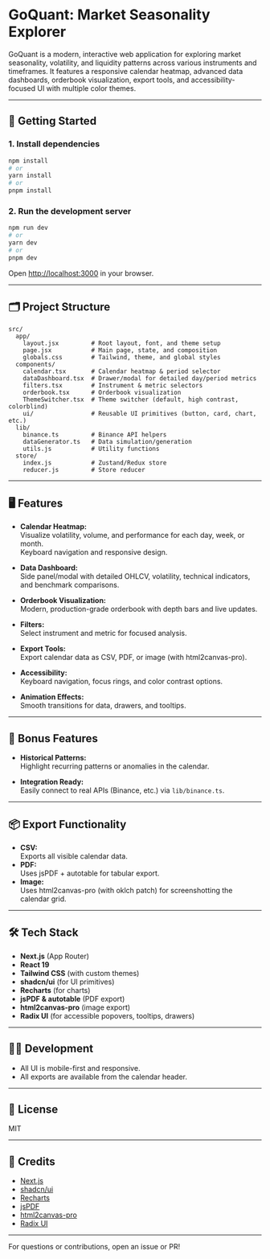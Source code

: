 # GoQuant: Market Seasonality Explorer

GoQuant is a modern, interactive web application for exploring market seasonality, volatility, and liquidity patterns across various instruments and timeframes. It features a responsive calendar heatmap, advanced data dashboards, orderbook visualization, export tools, and accessibility-focused UI with multiple color themes.

---

## 🚀 Getting Started

### 1. **Install dependencies**

```bash
npm install
# or
yarn install
# or
pnpm install
```

### 2. **Run the development server**

```bash
npm run dev
# or
yarn dev
# or
pnpm dev
```

Open [http://localhost:3000](http://localhost:3000) in your browser.

---

## 🗂️ Project Structure

```
src/
  app/
    layout.jsx         # Root layout, font, and theme setup
    page.jsx           # Main page, state, and composition
    globals.css        # Tailwind, theme, and global styles
  components/
    calendar.tsx       # Calendar heatmap & period selector
    dataDashboard.tsx  # Drawer/modal for detailed day/period metrics
    filters.tsx        # Instrument & metric selectors
    orderbook.tsx      # Orderbook visualization
    ThemeSwitcher.tsx  # Theme switcher (default, high contrast, colorblind)
    ui/                # Reusable UI primitives (button, card, chart, etc.)
  lib/
    binance.ts         # Binance API helpers
    dataGenerator.ts   # Data simulation/generation
    utils.js           # Utility functions
  store/
    index.js           # Zustand/Redux store
    reducer.js         # Store reducer
```

---

## 🖥️ Features

- **Calendar Heatmap:**  
  Visualize volatility, volume, and performance for each day, week, or month.  
  Keyboard navigation and responsive design.

- **Data Dashboard:**  
  Side panel/modal with detailed OHLCV, volatility, technical indicators, and benchmark comparisons.

- **Orderbook Visualization:**  
  Modern, production-grade orderbook with depth bars and live updates.

- **Filters:**  
  Select instrument and metric for focused analysis.

- **Export Tools:**  
  Export calendar data as CSV, PDF, or image (with html2canvas-pro).

- **Accessibility:**  
  Keyboard navigation, focus rings, and color contrast options.

- **Animation Effects:**  
  Smooth transitions for data, drawers, and tooltips.

---

## 🧩 Bonus Features

- **Historical Patterns:**  
  Highlight recurring patterns or anomalies in the calendar.

- **Integration Ready:**  
  Easily connect to real APIs (Binance, etc.) via `lib/binance.ts`.

---

## 📦 Export Functionality

- **CSV:**  
  Exports all visible calendar data.
- **PDF:**  
  Uses jsPDF + autotable for tabular export.
- **Image:**  
  Uses html2canvas-pro (with oklch patch) for screenshotting the calendar grid.

---

## 🛠️ Tech Stack

- **Next.js** (App Router)
- **React 19**
- **Tailwind CSS** (with custom themes)
- **shadcn/ui** (for UI primitives)
- **Recharts** (for charts)
- **jsPDF & autotable** (PDF export)
- **html2canvas-pro** (image export)
- **Radix UI** (for accessible popovers, tooltips, drawers)

---

## 🧑‍💻 Development

- All UI is mobile-first and responsive.
- All exports are available from the calendar header.

---

## 📄 License

MIT

---

## 🙏 Credits

- [Next.js](https://nextjs.org)
- [shadcn/ui](https://ui.shadcn.com)
- [Recharts](https://recharts.org)
- [jsPDF](https://github.com/parallax/jsPDF)
- [html2canvas-pro](https://github.com/niklasvh/html2canvas)
- [Radix UI](https://www.radix-ui.com/)

---

For questions or contributions, open an issue or PR!